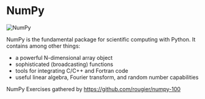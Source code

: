 # NumPy

![NumPy](http://www.numpy.org/_static/numpy_logo.png)

NumPy is the fundamental package for scientific computing with Python. It contains among other things:

* a powerful N-dimensional array object
* sophisticated (broadcasting) functions
* tools for integrating C/C++ and Fortran code
* useful linear algebra, Fourier transform, and random number capabilities


NumPy Exercises gathered by https://github.com/rougier/numpy-100

